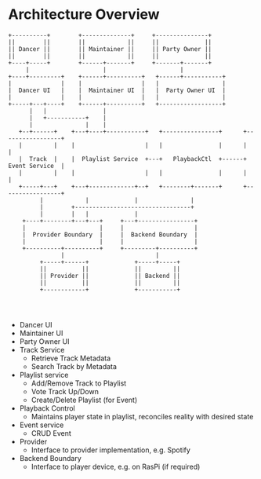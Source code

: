 Architecture Overview
=====================

```
+----------+        +--------------+     +---------------+
||        ||        ||            ||     ||             ||
|| Dancer ||        || Maintainer ||     || Party Owner ||
||        ||        ||            ||     ||             ||
+----+-----+        +------+-------+     +-------+-------+
     |                     |                     |
+----+---------+    +------+----------+   +------+-----------+
|              |    |                 |   |                  |
|  Dancer UI   |    |  Maintainer UI  |   |  Party Owner UI  |
|              |    |                 |   |                  |
+-----+---+----+    +------+----------+   +------------------+
      |   |                |
      |   +-----------+    |
      |               |    |
   +--+------+    +---+----+-----------+   +----------------+      +-----------------+
   |         |    |                    |   |                |      |                 |
   |  Track  |    |  Playlist Service  +---+   PlaybackCtl  +------+  Event Service  |
   |         |    |                    |   |                |      |                 |
   +-----+---+    +---+-------------+--+   +--------+-------+      +-----------------+
         |            |             |               |
         |        +---------------------------------+
         |        |   |             |
    +----+--------+---+---+     +---+----------------+
    |                     |     |                    |
    |  Provider Boundary  |     |  Backend Boundary  |
    |                     |     |                    |
    +----------+----------+     +---------+----------+
               |                          |
         +-----+------+             +-----+-----+
         ||          ||             ||         ||
         || Provider ||             || Backend ||
         ||          ||             ||         ||
         +------------+             +-----------+




```


* Dancer UI
* Maintainer UI
* Party Owner UI
* Track Service
  * Retrieve Track Metadata
  * Search Track by Metadata
* Playlist service
  * Add/Remove Track to Playlist
  * Vote Track Up/Down
  * Create/Delete Playlist (for Event)
* Playback Control
  * Maintains player state in playlist, reconciles reality with desired state
* Event service
  * CRUD Event
* Provider
  * Interface to provider implementation, e.g. Spotify
* Backend Boundary
  * Interface to player device, e.g. on RasPi (if required)
